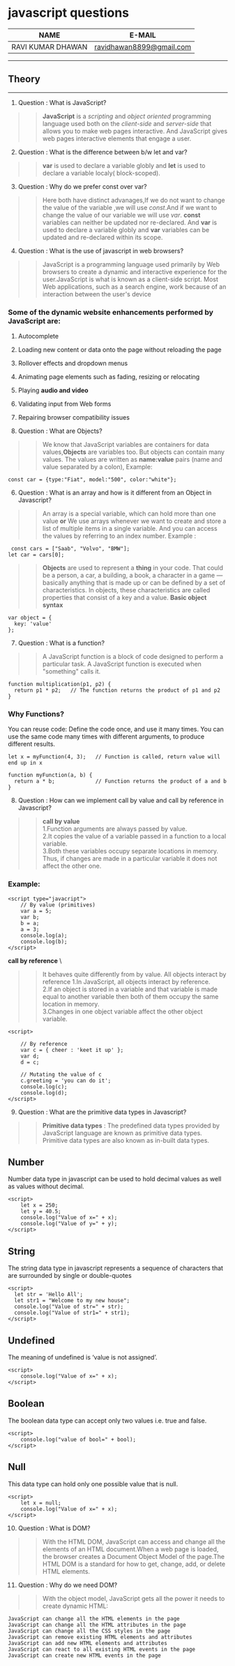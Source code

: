 # javascript questions
[comment]: <> (This is a comment, it will not be included)

| NAME | E-MAIL | 
|------|-------|
|RAVI KUMAR DHAWAN|ravidhawan8899@gmail.com|
---

## Theory
---
01. Question : What is JavaScript? 
>> **JavaScript** is a *scripting* and *object oriented* programming language used both on the *client-side* and *server-side* that allows you to make web pages interactive. And JavaScript gives web pages interactive elements that engage a user.


02. Question : What is the difference between b/w let and var?
>>**var** is used to declare a variable globly  and **let** is used to declare a variable localy(  block-scoped).


03. Question : Why do we prefer const over var?
>> Here both have distinct advanages,If we do not want to change the value of the variable ,we will use *const*.And if we want to change the value of our variable we will use *var*.
 **const** variables can neither be updated nor re-declared. And **var**  is used to declare a variable globly  and **var** variables can be updated and re-declared within its scope.
04. Question : What is the use of javascript in web browsers?
>> JavaScript is a programming language used primarily by Web browsers to create a dynamic and interactive experience for the user.JavaScript is what is known as a client-side script. Most Web applications, such as a search engine, work because of an interaction between the user's device

### Some of the dynamic website enhancements performed by JavaScript are:


1. Autocomplete
2. Loading new content or data onto the page without reloading the page
3. Rollover effects and dropdown menus
4. Animating page elements such as fading, resizing or relocating
5. Playing **audio and video**
6. Validating input from Web forms
7. Repairing browser compatibility issues

05. Question : What are Objects?
>>We know that JavaScript variables are containers for data values,**Objects** are variables too. But objects can contain many values. 
The values are written as **name:value** pairs (name and value separated by a colon), Example:
```
const car = {type:"Fiat", model:"500", color:"white"};
```
06. Question : What is an array and how is it different from an Object in Javascript?
>>An array is a special variable, which can hold more than one value **or** We use arrays whenever we want to create and store a list of multiple items in a single variable. And you can access the values by referring to an index number.
Example :
```
 const cars = ["Saab", "Volvo", "BMW"];
let car = cars[0];
```
>>**Objects** are used to represent a **thing** in your code. That could be a person, a car, a building, a book, a character in a game — basically anything that is made up or can be defined by a set of characteristics. In objects, these characteristics are called properties that consist of a key and a value.  **Basic object syntax**
```
var object = {
  key: 'value'
};
```
07. Question : What is a function?
>>A JavaScript function is a block of code designed to perform a particular task.
A JavaScript function is executed when "something" calls it.
```
function multiplication(p1, p2) {
  return p1 * p2;   // The function returns the product of p1 and p2
}
```
### Why Functions?

You can reuse code: Define the code once, and use it many times.
You can use the same code many times with different arguments, to produce different results.
```
let x = myFunction(4, 3);   // Function is called, return value will end up in x

function myFunction(a, b) {
  return a * b;             // Function returns the product of a and b
}
```
08. Question : How can we implement call by value and call by reference in Javascript?
>>**call by value** \
1.Function arguments are always passed by value.\
2.It copies the value of a variable passed in a function to a local variable.\
3.Both these variables occupy separate locations in memory. Thus, if changes are made in a particular variable it does not affect the other one.
### Example:

```
<script type="javacript">
	// By value (primitives)
	var a = 5;
	var b;
	b = a;
	a = 3;
	console.log(a);
	console.log(b);
</script>
```
**call by reference** \
>>It behaves quite differently from by value. All objects interact by reference
1.In JavaScript, all objects interact by reference.\
2.If an object is stored in a variable and that variable is made equal to another variable then both of them occupy the same location in memory.\
3.Changes in one object variable affect the other object variable.
```
<script>

	// By reference 
	var c = { cheer : 'keet it up' };
	var d;
	d = c;

	// Mutating the value of c
	c.greeting = 'you can do it';
	console.log(c);
	console.log(d);
</script>

```



09. Question : What are the primitive data types in Javascript?
>>**Primitive data types** : The predefined data types provided by JavaScript language are known as primitive data types. Primitive data types are also known as in-built data types.

## Number
Number data type in javascript can be used to hold decimal values as well as values without decimal.
```
<script>
	let x = 250;
	let y = 40.5;
	console.log("Value of x=" + x);
	console.log("Value of y=" + y);
</script>

```
## String
The string data type in javascript represents a sequence of characters that are surrounded by single or double-quotes
  ```
<script>
	let str = 'Hello All';
	let str1 = "Welcome to my new house";
	console.log("Value of str=" + str);
	console.log("Value of str1=" + str1);
</script>
```
## Undefined
The meaning of undefined is ‘value is not assigned’.
```
<script>
	console.log("Value of x=" + x);
</script>

```
## Boolean
The boolean data type can accept only two values i.e. true and false.
```
<script>
	console.log("value of bool=" + bool);
</script>

```
## Null
This data type can hold only one possible value that is null.
```
<script>
	let x = null;
	console.log("Value of x=" + x);
</script>

```
10. Question : What is DOM?
>>With the HTML DOM, JavaScript can access and change all the elements of an HTML document.When a web page is loaded, the browser creates a Document Object Model of the page.The HTML DOM is a standard for how to get, change, add, or delete HTML elements.
>>
11. Question : Why do we need DOM?
>>With the object model, JavaScript gets all the power it needs to create dynamic HTML:

    JavaScript can change all the HTML elements in the page
    JavaScript can change all the HTML attributes in the page
    JavaScript can change all the CSS styles in the page
    JavaScript can remove existing HTML elements and attributes
    JavaScript can add new HTML elements and attributes
    JavaScript can react to all existing HTML events in the page
    JavaScript can create new HTML events in the page





